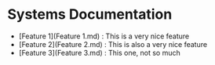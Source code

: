 # Systems Documentation

* [Feature 1](Feature 1.md) : This is a very nice feature
* [Feature 2](Feature 2.md) : This is also a very nice feature
* [Feature 3](Feature 3.md) : This one, not so much

